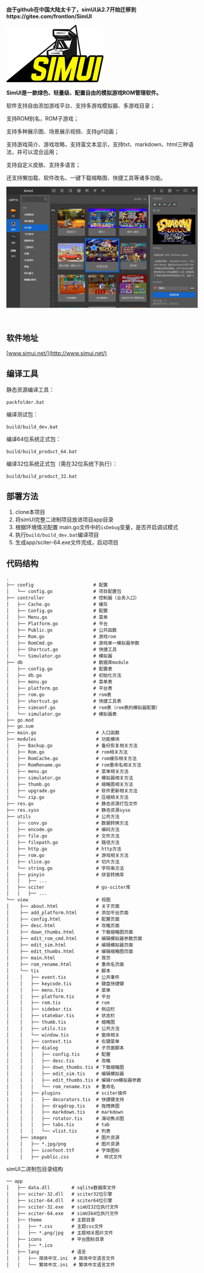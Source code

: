 **由于github在中国大陆太卡了，simUI从2.7开始迁移到https://gitee.com/frontlon/SimUI**

![](readme/logo.png)



**SimUI是一款绿色、轻量级、配置自由的模拟游戏ROM管理软件。**

软件支持自由添加游戏平台、支持多游戏模拟器、多游戏目录； 

支持ROM别名，ROM子游戏； 

支持多种展示图、场景展示视频、支持gif动画；  

支持游戏简介、游戏攻略，支持富文本显示，支持txt、markdown、html三种语法，并可以混合运用；  

支持自定义皮肤、支持多语言；

还支持懒加载、软件改名、一键下载缩略图、快捷工具等诸多功能。



![](readme/thumb.jpg)

&nbsp;
## 软件地址

[www.simui.net/](http://www.simui.net/)



## 编译工具

静态资源编译工具：

`packfolder.bat`

编译测试包：

`build/build_dev.bat`

编译64位系统正式包：

`build/build_product_64.bat`

编译32位系统正式包（需在32位系统下执行）：

`build/build_product_32.bat`



## 部署方法

1. clone本项目
2. 将simUI完整二进制项目放进项目app目录
3. 根据环境情况配置 main.go文件中的`isDebug`变量，是否开启调试模式
4. 执行`build/build_dev.bat`编译项目
5. 生成app/sciter-64.exe文件完成，启动项目



## 代码结构

```
.
├── config                      # 配置
│   └── config.go               # 项目配置包
├── controller                  # 控制器（业务入口）
│   ├── Cache.go                # 缓存
│   ├── Config.go               # 配置
│   ├── Menu.go                 # 菜单
│   ├── Platform.go             # 平台
│   ├── Public.go               # 公共函数
│   ├── Rom.go                  # 游戏rom
│   ├── RomCmd.go               # 游戏单一模拟器参数
│   ├── Shortcut.go             # 快捷工具
│   └── Simulator.go            # 模拟器
├── db                          # 数据库module
│   ├── config.go               # 配置表
│   ├── db.go                   # 初始化方法
│   ├── menu.go                 # 菜单表
│   ├── platform.go             # 平台表
│   ├── rom.go                  # rom表
│   ├── shortcut.go             # 快捷工具表
│   ├── simconf.go              # rom表（rom表的模拟器配置）
│   └── simulator.go            # 模拟器表
├── go.mod
├── go.sum
├── main.go                      # 入口函数
├── modules                      # 功能模块
│   ├── Backup.go                # 备份恢复相关方法
│   ├── Rom.go                   # rom相关方法
│   ├── RomCache.go              # rom缓存相关方法
│   ├── RomRename.go             # rom重命名相关方法
│   ├── menu.go                  # 菜单相关方法
│   ├── simulator.go             # 模拟器相关方法
│   ├── thumb.go                 # 缩略图相关方法
│   ├── upgrade.go               # 软件更新相关方法
│   └── zip.go                   # 压缩相关方法
├── res.go                       # 静态资源打包文件
├── res.syso                     # 静态资源syso
├── utils                        # 公共方法
│   ├── conv.go                  # 数据转换方法
│   ├── encode.go                # 编码方法
│   ├── file.go                  # 文件方法
│   ├── filepath.go              # 路径方法
│   ├── http.go                  # http方法
│   ├── rom.go                   # 游戏相关方法
│   ├── slice.go                 # 切片方法
│   └── string.go                # 字符串方法
│   ├── pinyin                   # 拼音转换库
│   │   ├── ...
│   ├── sciter                   # go-sciter库
│   │   ├── ...
└── view                         # 视图
│    ├── about.html              # 关于页面
│    ├── add_platform.html       # 添加平台页面
│    ├── config.html             # 配置页面
│    ├── desc.html               # 攻略页面
│    ├── down_thumbs.html        # 下载缩略图页面 
│    ├── edit_rom_cmd.html       # 编辑模拟器参数页面
│    ├── edit_sim.html           # 编辑模拟器页面
│    ├── edit_thumbs.html        # 编辑缩略图页面
│    ├── main.html               # 首页
│    ├── rom_rename.html         # 重命名页面
│    └── tis                     # 脚本
│    │   ├── event.tis           # 公共事件
│    │   ├── keycode.tis         # 键盘快捷键
│    │   ├── menu.tis            # 菜单
│    │   ├── platform.tis        # 平台
│    │   ├── rom.tis             # rom
│    │   ├── sidebar.tis         # 侧边栏
│    │   ├── statebar.tis        # 状态栏
│    │   ├── thumb.tis           # 缩略图
│    │   ├── utils.tis           # 公共方法
│    │   └── window.tis          # 窗体相关
│    │   ├── context.tis         # 右键菜单
│    │   ├── dialog              # 子页面脚本
│    │   │   ├── config.tis      # 配置
│    │   │   ├── desc.tis        # 攻略
│    │   │   ├── down_thumbs.tis # 下载缩略图
│    │   │   ├── edit_sim.tis    # 编辑模拟器
│    │   │   ├── edit_thumbs.tis # 编辑rom模拟器参数
│    │   │   └── rom_rename.tis  # 重命名
│    │   ├── plugins             # sciter插件
│    │   │   ├── decorators.tis  # 快捷键支持
│    │   │   ├── dragdrop.tis    # 拖拽换图
│    │   │   ├── markdown.tis    # markdown
│    │   │   ├── rotator.tis     # 滑动焦点图
│    │   │   ├── tabs.tis        # tab
│    │   │   └── vlist.tis       # 列表
│    ├── images                  # 图片资源
│    │   ├── *.jpg/png           # 图片资源
│    │   ├── iconfont.ttf        # 字体图标
│    │   ├── public.css          #  样式文件
```



simUI二进制包目录结构

```
── app
│   ├── data.dll        # sqlite数据库文件
│   ├── sciter-32.dll   # sciter32位引擎
│   ├── sciter-64.dll   # sciter64位引擎
│   ├── sciter-32.exe   # simUI32位执行文件
│   ├── sciter-64.exe   # simUI64位执行文件
│   ├── theme           # 主题目录
│   │   ├── *.css       # 主题css文件
│   │   ├── *.png/jpg   # 主题相关图片文件
│   ├── icons           # 平台图标目录
│   │   ├── *.ico
│   ├── lang            # 语言
│   │   ├── 简体中文.ini  # 简体中文语言文件
│   │   └── 繁体中文.ini  # 繁体中文语言文件
```

